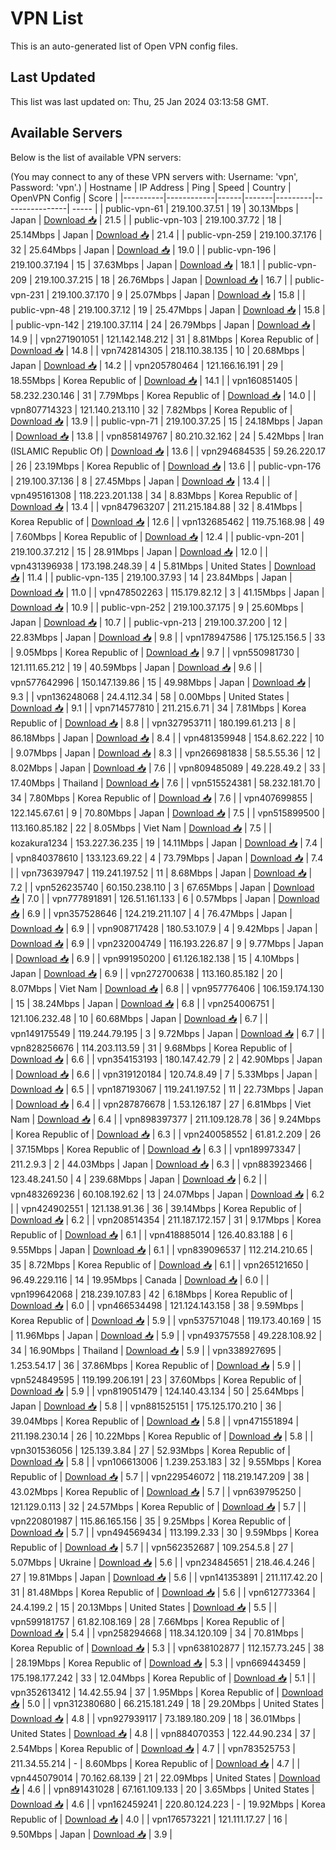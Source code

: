 # VPN List

This is an auto-generated list of Open VPN config files.

## Last Updated

This list was last updated on: Thu, 25 Jan 2024 03:13:58 GMT.

## Available Servers

Below is the list of available VPN servers:

(You may connect to any of these VPN servers with: Username: 'vpn', Password: 'vpn'.)
| Hostname | IP Address | Ping | Speed | Country | OpenVPN Config | Score |
|----------|------------|------|-------|---------|----------------| ----- |
| public-vpn-61 | 219.100.37.51 | 19 | 30.13Mbps | Japan | [Download 📥](./configs/server_0_JP.ovpn) | 21.5 |
| public-vpn-103 | 219.100.37.72 | 18 | 25.14Mbps | Japan | [Download 📥](./configs/server_1_JP.ovpn) | 21.4 |
| public-vpn-259 | 219.100.37.176 | 32 | 25.64Mbps | Japan | [Download 📥](./configs/server_2_JP.ovpn) | 19.0 |
| public-vpn-196 | 219.100.37.194 | 15 | 37.63Mbps | Japan | [Download 📥](./configs/server_3_JP.ovpn) | 18.1 |
| public-vpn-209 | 219.100.37.215 | 18 | 26.76Mbps | Japan | [Download 📥](./configs/server_4_JP.ovpn) | 16.7 |
| public-vpn-231 | 219.100.37.170 | 9 | 25.07Mbps | Japan | [Download 📥](./configs/server_5_JP.ovpn) | 15.8 |
| public-vpn-48 | 219.100.37.12 | 19 | 25.47Mbps | Japan | [Download 📥](./configs/server_6_JP.ovpn) | 15.8 |
| public-vpn-142 | 219.100.37.114 | 24 | 26.79Mbps | Japan | [Download 📥](./configs/server_7_JP.ovpn) | 14.9 |
| vpn271901051 | 121.142.148.212 | 31 | 8.81Mbps | Korea Republic of | [Download 📥](./configs/server_8_KR.ovpn) | 14.8 |
| vpn742814305 | 218.110.38.135 | 10 | 20.68Mbps | Japan | [Download 📥](./configs/server_9_JP.ovpn) | 14.2 |
| vpn205780464 | 121.166.16.191 | 29 | 18.55Mbps | Korea Republic of | [Download 📥](./configs/server_10_KR.ovpn) | 14.1 |
| vpn160851405 | 58.232.230.146 | 31 | 7.79Mbps | Korea Republic of | [Download 📥](./configs/server_11_KR.ovpn) | 14.0 |
| vpn807714323 | 121.140.213.110 | 32 | 7.82Mbps | Korea Republic of | [Download 📥](./configs/server_12_KR.ovpn) | 13.9 |
| public-vpn-71 | 219.100.37.25 | 15 | 24.18Mbps | Japan | [Download 📥](./configs/server_13_JP.ovpn) | 13.8 |
| vpn858149767 | 80.210.32.162 | 24 | 5.42Mbps | Iran (ISLAMIC Republic Of) | [Download 📥](./configs/server_14_IR.ovpn) | 13.6 |
| vpn294684535 | 59.26.220.17 | 26 | 23.19Mbps | Korea Republic of | [Download 📥](./configs/server_15_KR.ovpn) | 13.6 |
| public-vpn-176 | 219.100.37.136 | 8 | 27.45Mbps | Japan | [Download 📥](./configs/server_16_JP.ovpn) | 13.4 |
| vpn495161308 | 118.223.201.138 | 34 | 8.83Mbps | Korea Republic of | [Download 📥](./configs/server_17_KR.ovpn) | 13.4 |
| vpn847963207 | 211.215.184.88 | 32 | 8.41Mbps | Korea Republic of | [Download 📥](./configs/server_18_KR.ovpn) | 12.6 |
| vpn132685462 | 119.75.168.98 | 49 | 7.60Mbps | Korea Republic of | [Download 📥](./configs/server_19_KR.ovpn) | 12.4 |
| public-vpn-201 | 219.100.37.212 | 15 | 28.91Mbps | Japan | [Download 📥](./configs/server_20_JP.ovpn) | 12.0 |
| vpn431396938 | 173.198.248.39 | 4 | 5.81Mbps | United States | [Download 📥](./configs/server_21_US.ovpn) | 11.4 |
| public-vpn-135 | 219.100.37.93 | 14 | 23.84Mbps | Japan | [Download 📥](./configs/server_22_JP.ovpn) | 11.0 |
| vpn478502263 | 115.179.82.12 | 3 | 41.15Mbps | Japan | [Download 📥](./configs/server_23_JP.ovpn) | 10.9 |
| public-vpn-252 | 219.100.37.175 | 9 | 25.60Mbps | Japan | [Download 📥](./configs/server_24_JP.ovpn) | 10.7 |
| public-vpn-213 | 219.100.37.200 | 12 | 22.83Mbps | Japan | [Download 📥](./configs/server_25_JP.ovpn) | 9.8 |
| vpn178947586 | 175.125.156.5 | 33 | 9.05Mbps | Korea Republic of | [Download 📥](./configs/server_26_KR.ovpn) | 9.7 |
| vpn550981730 | 121.111.65.212 | 19 | 40.59Mbps | Japan | [Download 📥](./configs/server_27_JP.ovpn) | 9.6 |
| vpn577642996 | 150.147.139.86 | 15 | 49.98Mbps | Japan | [Download 📥](./configs/server_28_JP.ovpn) | 9.3 |
| vpn136248068 | 24.4.112.34 | 58 | 0.00Mbps | United States | [Download 📥](./configs/server_29_US.ovpn) | 9.1 |
| vpn714577810 | 211.215.6.71 | 34 | 7.81Mbps | Korea Republic of | [Download 📥](./configs/server_30_KR.ovpn) | 8.8 |
| vpn327953711 | 180.199.61.213 | 8 | 86.18Mbps | Japan | [Download 📥](./configs/server_31_JP.ovpn) | 8.4 |
| vpn481359948 | 154.8.62.222 | 10 | 9.07Mbps | Japan | [Download 📥](./configs/server_32_JP.ovpn) | 8.3 |
| vpn266981838 | 58.5.55.36 | 12 | 8.02Mbps | Japan | [Download 📥](./configs/server_33_JP.ovpn) | 7.6 |
| vpn809485089 | 49.228.49.2 | 33 | 17.40Mbps | Thailand | [Download 📥](./configs/server_34_TH.ovpn) | 7.6 |
| vpn515524381 | 58.232.181.70 | 34 | 7.80Mbps | Korea Republic of | [Download 📥](./configs/server_35_KR.ovpn) | 7.6 |
| vpn407699855 | 122.145.67.61 | 9 | 70.80Mbps | Japan | [Download 📥](./configs/server_36_JP.ovpn) | 7.5 |
| vpn515899500 | 113.160.85.182 | 22 | 8.05Mbps | Viet Nam | [Download 📥](./configs/server_37_VN.ovpn) | 7.5 |
| kozakura1234 | 153.227.36.235 | 19 | 14.11Mbps | Japan | [Download 📥](./configs/server_38_JP.ovpn) | 7.4 |
| vpn840378610 | 133.123.69.22 | 4 | 73.79Mbps | Japan | [Download 📥](./configs/server_39_JP.ovpn) | 7.4 |
| vpn736397947 | 119.241.197.52 | 11 | 8.68Mbps | Japan | [Download 📥](./configs/server_40_JP.ovpn) | 7.2 |
| vpn526235740 | 60.150.238.110 | 3 | 67.65Mbps | Japan | [Download 📥](./configs/server_41_JP.ovpn) | 7.0 |
| vpn777891891 | 126.51.161.133 | 6 | 0.57Mbps | Japan | [Download 📥](./configs/server_42_JP.ovpn) | 6.9 |
| vpn357528646 | 124.219.211.107 | 4 | 76.47Mbps | Japan | [Download 📥](./configs/server_43_JP.ovpn) | 6.9 |
| vpn908717428 | 180.53.107.9 | 4 | 9.42Mbps | Japan | [Download 📥](./configs/server_44_JP.ovpn) | 6.9 |
| vpn232004749 | 116.193.226.87 | 9 | 9.77Mbps | Japan | [Download 📥](./configs/server_45_JP.ovpn) | 6.9 |
| vpn991950200 | 61.126.182.138 | 15 | 4.10Mbps | Japan | [Download 📥](./configs/server_46_JP.ovpn) | 6.9 |
| vpn272700638 | 113.160.85.182 | 20 | 8.07Mbps | Viet Nam | [Download 📥](./configs/server_47_VN.ovpn) | 6.8 |
| vpn957776406 | 106.159.174.130 | 15 | 38.24Mbps | Japan | [Download 📥](./configs/server_48_JP.ovpn) | 6.8 |
| vpn254006751 | 121.106.232.48 | 10 | 60.68Mbps | Japan | [Download 📥](./configs/server_49_JP.ovpn) | 6.7 |
| vpn149175549 | 119.244.79.195 | 3 | 9.72Mbps | Japan | [Download 📥](./configs/server_50_JP.ovpn) | 6.7 |
| vpn828256676 | 114.203.113.59 | 31 | 9.68Mbps | Korea Republic of | [Download 📥](./configs/server_51_KR.ovpn) | 6.6 |
| vpn354153193 | 180.147.42.79 | 2 | 42.90Mbps | Japan | [Download 📥](./configs/server_52_JP.ovpn) | 6.6 |
| vpn319120184 | 120.74.8.49 | 7 | 5.33Mbps | Japan | [Download 📥](./configs/server_53_JP.ovpn) | 6.5 |
| vpn187193067 | 119.241.197.52 | 11 | 22.73Mbps | Japan | [Download 📥](./configs/server_54_JP.ovpn) | 6.4 |
| vpn287876678 | 1.53.126.187 | 27 | 6.81Mbps | Viet Nam | [Download 📥](./configs/server_55_VN.ovpn) | 6.4 |
| vpn898397377 | 211.109.128.78 | 36 | 9.24Mbps | Korea Republic of | [Download 📥](./configs/server_56_KR.ovpn) | 6.3 |
| vpn240058552 | 61.81.2.209 | 26 | 37.15Mbps | Korea Republic of | [Download 📥](./configs/server_57_KR.ovpn) | 6.3 |
| vpn189973347 | 211.2.9.3 | 2 | 44.03Mbps | Japan | [Download 📥](./configs/server_58_JP.ovpn) | 6.3 |
| vpn883923466 | 123.48.241.50 | 4 | 239.68Mbps | Japan | [Download 📥](./configs/server_59_JP.ovpn) | 6.2 |
| vpn483269236 | 60.108.192.62 | 13 | 24.07Mbps | Japan | [Download 📥](./configs/server_60_JP.ovpn) | 6.2 |
| vpn424902551 | 121.138.91.36 | 36 | 39.14Mbps | Korea Republic of | [Download 📥](./configs/server_61_KR.ovpn) | 6.2 |
| vpn208514354 | 211.187.172.157 | 31 | 9.17Mbps | Korea Republic of | [Download 📥](./configs/server_62_KR.ovpn) | 6.1 |
| vpn418885014 | 126.40.83.188 | 6 | 9.55Mbps | Japan | [Download 📥](./configs/server_63_JP.ovpn) | 6.1 |
| vpn839096537 | 112.214.210.65 | 35 | 8.72Mbps | Korea Republic of | [Download 📥](./configs/server_64_KR.ovpn) | 6.1 |
| vpn265121650 | 96.49.229.116 | 14 | 19.95Mbps | Canada | [Download 📥](./configs/server_65_CA.ovpn) | 6.0 |
| vpn199642068 | 218.239.107.83 | 42 | 6.18Mbps | Korea Republic of | [Download 📥](./configs/server_66_KR.ovpn) | 6.0 |
| vpn466534498 | 121.124.143.158 | 38 | 9.59Mbps | Korea Republic of | [Download 📥](./configs/server_67_KR.ovpn) | 5.9 |
| vpn537571048 | 119.173.40.169 | 15 | 11.96Mbps | Japan | [Download 📥](./configs/server_68_JP.ovpn) | 5.9 |
| vpn493757558 | 49.228.108.92 | 34 | 16.90Mbps | Thailand | [Download 📥](./configs/server_69_TH.ovpn) | 5.9 |
| vpn338927695 | 1.253.54.17 | 36 | 37.86Mbps | Korea Republic of | [Download 📥](./configs/server_70_KR.ovpn) | 5.9 |
| vpn524849595 | 119.199.206.191 | 23 | 37.60Mbps | Korea Republic of | [Download 📥](./configs/server_71_KR.ovpn) | 5.9 |
| vpn819051479 | 124.140.43.134 | 50 | 25.64Mbps | Japan | [Download 📥](./configs/server_72_JP.ovpn) | 5.8 |
| vpn881525151 | 175.125.170.210 | 36 | 39.04Mbps | Korea Republic of | [Download 📥](./configs/server_73_KR.ovpn) | 5.8 |
| vpn471551894 | 211.198.230.14 | 26 | 10.22Mbps | Korea Republic of | [Download 📥](./configs/server_74_KR.ovpn) | 5.8 |
| vpn301536056 | 125.139.3.84 | 27 | 52.93Mbps | Korea Republic of | [Download 📥](./configs/server_75_KR.ovpn) | 5.8 |
| vpn106613006 | 1.239.253.183 | 32 | 9.55Mbps | Korea Republic of | [Download 📥](./configs/server_76_KR.ovpn) | 5.7 |
| vpn229546072 | 118.219.147.209 | 38 | 43.02Mbps | Korea Republic of | [Download 📥](./configs/server_77_KR.ovpn) | 5.7 |
| vpn639795250 | 121.129.0.113 | 32 | 24.57Mbps | Korea Republic of | [Download 📥](./configs/server_78_KR.ovpn) | 5.7 |
| vpn220801987 | 115.86.165.156 | 35 | 9.25Mbps | Korea Republic of | [Download 📥](./configs/server_79_KR.ovpn) | 5.7 |
| vpn494569434 | 113.199.2.33 | 30 | 9.59Mbps | Korea Republic of | [Download 📥](./configs/server_80_KR.ovpn) | 5.7 |
| vpn562352687 | 109.254.5.8 | 27 | 5.07Mbps | Ukraine | [Download 📥](./configs/server_81_UA.ovpn) | 5.6 |
| vpn234845651 | 218.46.4.246 | 27 | 19.81Mbps | Japan | [Download 📥](./configs/server_82_JP.ovpn) | 5.6 |
| vpn141353891 | 211.117.42.20 | 31 | 81.48Mbps | Korea Republic of | [Download 📥](./configs/server_83_KR.ovpn) | 5.6 |
| vpn612773364 | 24.4.199.2 | 15 | 20.13Mbps | United States | [Download 📥](./configs/server_84_US.ovpn) | 5.5 |
| vpn599181757 | 61.82.108.169 | 28 | 7.66Mbps | Korea Republic of | [Download 📥](./configs/server_85_KR.ovpn) | 5.4 |
| vpn258294668 | 118.34.120.109 | 34 | 70.81Mbps | Korea Republic of | [Download 📥](./configs/server_86_KR.ovpn) | 5.3 |
| vpn638102877 | 112.157.73.245 | 38 | 28.19Mbps | Korea Republic of | [Download 📥](./configs/server_87_KR.ovpn) | 5.3 |
| vpn669443459 | 175.198.177.242 | 33 | 12.04Mbps | Korea Republic of | [Download 📥](./configs/server_88_KR.ovpn) | 5.1 |
| vpn352613412 | 14.42.55.94 | 37 | 1.95Mbps | Korea Republic of | [Download 📥](./configs/server_89_KR.ovpn) | 5.0 |
| vpn312380680 | 66.215.181.249 | 18 | 29.20Mbps | United States | [Download 📥](./configs/server_90_US.ovpn) | 4.8 |
| vpn927939117 | 73.189.180.209 | 18 | 36.01Mbps | United States | [Download 📥](./configs/server_91_US.ovpn) | 4.8 |
| vpn884070353 | 122.44.90.234 | 37 | 2.54Mbps | Korea Republic of | [Download 📥](./configs/server_92_KR.ovpn) | 4.7 |
| vpn783525753 | 211.34.55.214 | - | 8.60Mbps | Korea Republic of | [Download 📥](./configs/server_93_KR.ovpn) | 4.7 |
| vpn445079014 | 70.162.68.139 | 21 | 22.09Mbps | United States | [Download 📥](./configs/server_94_US.ovpn) | 4.6 |
| vpn891431028 | 67.161.109.133 | 20 | 3.65Mbps | United States | [Download 📥](./configs/server_95_US.ovpn) | 4.6 |
| vpn162459241 | 220.80.124.223 | - | 19.92Mbps | Korea Republic of | [Download 📥](./configs/server_96_KR.ovpn) | 4.0 |
| vpn176573221 | 121.111.17.27 | 16 | 9.50Mbps | Japan | [Download 📥](./configs/server_97_JP.ovpn) | 3.9 |
